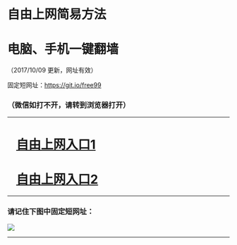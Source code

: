 ﻿# 自由上网简易方法

# 电脑、手机一键翻墙

（2017/10/09 更新，网址有效）

固定短网址：https://git.io/free99

### （微信如打不开，请转到浏览器打开）


***





# &nbsp;&nbsp; <a href="http://ft283795977.fwq-tz-1001.info/fwqtz01.html?t=100900128202 " target="_blank">自由上网入口1</a>
# &nbsp;&nbsp; <a href="http://ft609912708.fwq-tz-1002.info/fwqtz02.html?t=100900116737 " target="_blank">自由上网入口2</a>
***

### 请记住下图中固定短网址：

<img src="https://s3-us-west-2.amazonaws.com/fwq-1001/yjfq-20170905okok.png" /> 


***

